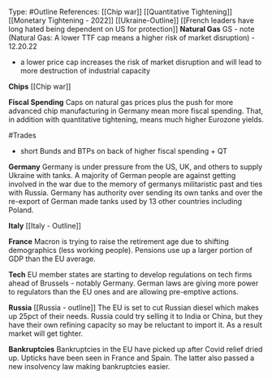 Type: #Outline 
References: [[Chip war]]
[[Quantitative Tightening]]
[[Monetary Tightening - 2022]]
[[Ukraine-Outline]]
[[French leaders have long hated being dependent on US for protection]]
**Natural Gas**
GS - note (Natural Gas: A lower TTF cap means a higher risk of market disruption) - 12.20.22
- a lower price cap increases the risk of market disruption and will lead to more destruction of industrial capacity

**Chips**
[[Chip war]]

**Fiscal Spending**
Caps on natural gas prices plus the push for more advanced chip manufacturing in Germany mean more fiscal spending. That, in addition with quantitative tightening, means much higher Eurozone yields.



#Trades 
- short Bunds and BTPs on back of higher fiscal spending + QT

**Germany**
Germany is under pressure from the US, UK, and others to supply Ukraine with tanks. A majority of German people are against getting involved in the war due to the memory of germanys militaristic past and ties with Russia. Germany has authority over sending its own tanks and over the re-export of German made tanks used by 13 other countries including Poland.


**Italy**
[[Italy - Outline]]


**France**
Macron is trying to raise the retirement age due to shifting demographics (less working people). Pensions use up a larger portion of GDP than the EU average.

**Tech**
EU member states are starting to develop regulations on tech firms ahead of Brussels - notably Germany. German laws are giving more power to regulators than the EU ones and are allowing pre-emptive actions.

**Russia**
[[Russia - outline]]
The EU is set to cut Russian diesel which makes up 25pct of their needs. Russia could try selling it to India or China, but they have their own refining capacity so may be reluctant to import it. As a result market will get tighter.

**Bankruptcies**
Bankruptcies in the EU have picked up after Covid relief dried up. Upticks have been seen in France and Spain. The latter also passed a new insolvency law making bankruptcies easier.
